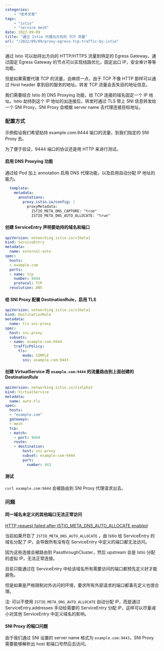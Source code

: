 ```yaml
---
categories:
    - "技术文章"
tags:
    - "istio"
    - "service mesh"
date: 2022-09-09
title: "通过 Istio 代理出方向的 TCP 流量"
url: "/2022/09/09/proxy-egress-tcp-traffic-by-istio"
---
```


通过 Istio 可以劫持出方向的 HTTP/HTTPS 流量到特定的 Egress Gateway。通过固定 Egress Gateway 的节点可以实现线路优化，固定出口 IP，安全审计等等功能。

<!--more-->

但是如果需要代理 TCP 的流量，会麻烦一点，由于 TCP 不像 HTTP 那样可以通过 Host header 拿到目的服务的地址。转发 TCP 流量会丢失目的地址信息。

我们需要结合 Istio 的 DNS Proxying 功能，给 TCP 连接的域名固定一个 IP 地址。Istio 劫持到这个 IP 地址的出连接后，转发时通过 TLS 带上 SNI 信息转发给一个 SNI Proxy，SNI Proxy 会根据 server name 去代理连接目标地址。

### 配置方式

示例假设我们希望劫持 example.com:9444 端口的流量，到我们指定的 SNI Proxy 去。

为了便于验证，9444 端口的协议还是用 HTTP 来进行测试。

#### 启用 DNS Proxying 功能

通过给 Pod 加上 annotation 启用 DNS 代理功能，以及启用自动分配 IP 地址的能力。

```yaml
  template:
    metadata:
      annotations:
        proxy.istio.io/config: |
          proxyMetadata:
            ISTIO_META_DNS_CAPTURE: "true"
            ISTIO_META_DNS_AUTO_ALLOCATE: "true"
```

#### 创建 ServiceEntry 声明要劫持的域名和端口

```yaml
apiVersion: networking.istio.io/v1beta1
kind: ServiceEntry
metadata:
  name: external-auto
spec:
  hosts:
  - example.com
  ports:
  - name: tcp
    number: 9444
    protocol: TCP
  resolution: DNS
```

#### 给 SNI Proxy 配置 DestinationRule，启用 TLS

```yaml
apiVersion: networking.istio.io/v1beta1
kind: DestinationRule
metadata:
  name: tls-sni-proxy
spec:
  host: sni-proxy
  subsets:
  - name: example-com-9444
    trafficPolicy:
      tls:
        mode: SIMPLE
        sni: example.com:9443
```

#### 创建 VirtualService 将 `example.com:9444` 的流量路由到上面创建的 DestinationRule

```yaml
apiVersion: networking.istio.io/v1alpha3
kind: VirtualService
metadata:
  name: auto-tls
spec:
  hosts:
  - "example.com"
  gateways:
  - mesh
  tcp:
  - match:
    - port: 9444
    route:
    - destination:
        host: sni-proxy
        subset: example-com-9444
        port:
          number: 443
```

#### 测试

`curl example.com:9444` 会被路由到 SNI Proxy 代理请求出去。

### 问题

#### 同一域名未定义的其他端口无法正常访问

[HTTP request failed after ISTIO_META_DNS_AUTO_ALLOCATE enabled](https://github.com/istio/istio/issues/39080)

当前如果开启了 `ISTIO_META_DNS_AUTO_ALLOCATE` ，由 Istio 给 ServiceEntry 的域名分配了 IP，会导致所有没有在 ServiceEntry 中定义的端口都无法访问。

因为这些连接会被路由到 PassthroughCluster，然后 upstream 会是 Istio 分配的虚拟 IP，无法正常连接。

目前只能通过在 ServiceEntry 中给该域名所有需要访问的端口都预先定义好才能避免。

但是如果是严格限制对外访问的环境，要求所有外部请求的端口都事先定义也很合理。

注: 可以不使用 `ISTIO_META_DNS_AUTO_ALLOCATE` 自动分配 IP，而是通过 ServiceEntry.addresses 手动给需要的 ServiceEntry 分配 IP，这样可以尽量减小对其他 ServiceEntry 中定义域名的影响。

#### SNI Proxy 的端口问题

由于我们通过 SNI 设置的 server name 格式为 `example.com:9443`，SNI Proxy 需要能够解析出 host 和端口号然后去访问。
